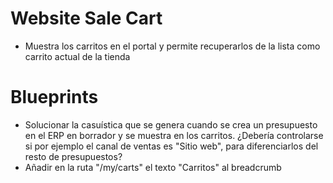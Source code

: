 Website Sale Cart
=================

- Muestra los carritos en el portal y permite recuperarlos de la lista como carrito actual de la tienda

Blueprints
==========

- Solucionar la casuística que se genera cuando se crea un presupuesto en el
ERP en borrador y se muestra en los carritos. ¿Debería controlarse si por
ejemplo el canal de ventas es "Sitio web", para diferenciarlos del resto de
presupuestos?
- Añadir en la ruta "/my/carts" el texto "Carritos" al breadcrumb
